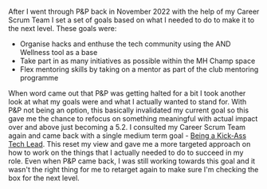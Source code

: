After I went through P&P back in November 2022 with the help of my Career Scrum Team I set a set of goals based on what I needed to do to make it to the next level.  These goals were:
- Organise hacks and enthuse the tech community using the AND Wellness tool as a base
- Take part in as many initiatives as possible within the MH Champ space
- Flex mentoring skills by taking on a mentor as part of the club mentoring programme

When word came out that P&P was getting halted for a bit I took another look at what my goals were and what I actually wanted to stand for. With P&P not being an option, this basically invalidated my current goal so this gave me the chance to refocus on something meaningful with actual impact over and above just becoming a 5.2. I consulted my Career Scrum Team again and came back with a single medium term goal - [Being a Kick-Ass Tech Lead](Being%20a%20Kick-Ass%20Tech%20Lead.md). This reset my view and gave me a more targeted approach on how to work on the things that I actually needed to do to succeed in my role. Even when P&P came back, I was still working towards this goal and it wasn't the right thing for me to retarget again to make sure I'm checking the box for the next level. 